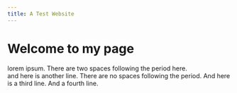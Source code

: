 ```yaml
---
title: A Test Website
---
```


# Welcome to my page

lorem ipsum. There are two spaces following the period here.    
and here is another line. There are no spaces following the period.
And here is a third line.
And a fourth line.
